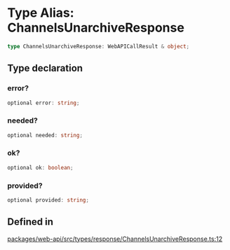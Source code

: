 # Type Alias: ChannelsUnarchiveResponse

```ts
type ChannelsUnarchiveResponse: WebAPICallResult & object;
```

## Type declaration

### error?

```ts
optional error: string;
```

### needed?

```ts
optional needed: string;
```

### ok?

```ts
optional ok: boolean;
```

### provided?

```ts
optional provided: string;
```

## Defined in

[packages/web-api/src/types/response/ChannelsUnarchiveResponse.ts:12](https://github.com/slackapi/node-slack-sdk/blob/main/packages/web-api/src/types/response/ChannelsUnarchiveResponse.ts#L12)
